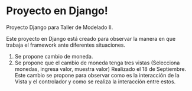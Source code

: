 Proyecto en Django!
=========

Proyecto Django para Taller de Modelado II.

Este proyecto en Django está creado para observar la manera en que trabaja el framework ante diferentes situaciones.

1. Se propone cambio de moneda.
2. Se propone que el cambio de moneda tenga tres vistas (Selecciona monedas, ingresa valor, muestra valor) 
   Realizado el 18 de Septiembre. Este cambio se propone para observar como es la interacción de la Vista y el
   controlador y como se realiza la interacción entre estos.

